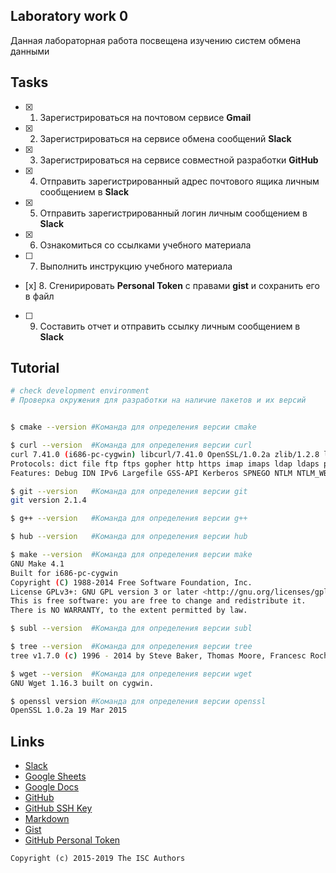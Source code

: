 ## Laboratory work 0

Данная лабораторная работа посвещена изучению систем обмена данными

## Tasks

- [x] 1. Зарегистрироваться на почтовом сервисе **Gmail**
- [x] 2. Зарегистрироваться на сервисе обмена сообщений **Slack**
- [x] 3. Зарегистрироваться на сервисе совместной разработки **GitHub**
- [x] 4. Отправить зарегистрированный адрес почтового ящика личным сообщением в **Slack**
- [x] 5. Отправить зарегистрированный логин личным сообщением в **Slack**
- [x] 6. Ознакомиться со ссылками учебного материала
- [ ] 7. Выполнить инструкцию учебного материала
- [х] 8. Сгенирировать **Personal Token** с правами **gist** и сохранить его в файл
- [ ] 9. Составить отчет и отправить ссылку личным сообщением в **Slack**

## Tutorial

```sh
# check development environment
# Проверка окружения для разработки на наличие пакетов и их версий


$ cmake --version #Команда для определения версии cmake

$ curl --version  #Команда для определения версии curl
curl 7.41.0 (i686-pc-cygwin) libcurl/7.41.0 OpenSSL/1.0.2a zlib/1.2.8 libidn/1.29 libssh2/1.5.0
Protocols: dict file ftp ftps gopher http https imap imaps ldap ldaps pop3 pop3s rtsp scp sftp smb smbs smtp smtps telnet tftp
Features: Debug IDN IPv6 Largefile GSS-API Kerberos SPNEGO NTLM NTLM_WB SSL libz TLS-SRP UnixSockets Metalink

$ git --version   #Команда для определения версии git
git version 2.1.4

$ g++ --version   #Команда для определения версии g++

$ hub --version   #Команда для определения версии hub

$ make --version  #Команда для определения версии make
GNU Make 4.1
Built for i686-pc-cygwin
Copyright (C) 1988-2014 Free Software Foundation, Inc.
License GPLv3+: GNU GPL version 3 or later <http://gnu.org/licenses/gpl.html>
This is free software: you are free to change and redistribute it.
There is NO WARRANTY, to the extent permitted by law.

$ subl --version  #Команда для определения версии subl

$ tree --version  #Команда для определения версии tree
tree v1.7.0 (c) 1996 - 2014 by Steve Baker, Thomas Moore, Francesc Rocher, Florian Sesser, Kyosuke Tokoro

$ wget --version  #Команда для определения версии wget
GNU Wget 1.16.3 built on cygwin.

$ openssl version #Команда для определения версии openssl
OpenSSL 1.0.2a 19 Mar 2015


```

## Links

- [Slack](https://slack.com)
- [Google Sheets](https://www.google.ru/intl/ru/sheets/about/)
- [Google Docs](https://www.google.ru/intl/ru/docs/about/)
- [GitHub](https://github.com)
- [GitHub SSH Key](https://help.github.com/articles/generating-a-new-ssh-key-and-adding-it-to-the-ssh-agent/)
- [Markdown](https://stackedit.io)
- [Gist](https://gist.github.com)
- [GitHub Personal Token](https://github.com/settings/tokens/new)


```
Copyright (c) 2015-2019 The ISC Authors
```

